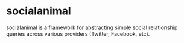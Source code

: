 # socialanimal

socialanimal is a framework for abstracting simple social relationship queries across various providers (Twitter, Facebook, etc).
